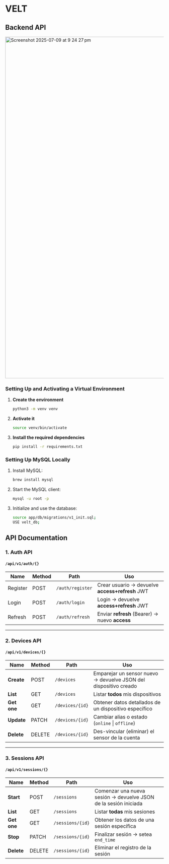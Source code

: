 # VELT
## Backend API
<img width="1085" alt="Screenshot 2025-07-09 at 9 24 27 pm" src="https://github.com/user-attachments/assets/35f54ee0-6620-47a4-99e4-eea88baa00c6" />

### Setting Up and Activating a Virtual Environment

1. **Create the environment**  
    ```bash
    python3 -m venv venv
    ```

2. **Activate it**  
    ```bash
    source venv/bin/activate
    ```

3. **Install the required dependencies**  
    ```bash
    pip install -r requirements.txt
    ```
    
### Setting Up MySQL Locally
1. Install MySQL:
   ```bash
   brew install mysql
   ```
2. Start the MySQL client:
   ```bash
   mysql -u root -p
   ```
3. Initialize and use the database:
   ```bash
   source app/db/migrations/v1_init.sql;
   USE velt_db;
   ```

## API Documentation

### 1. Auth API 
#### `/api/v1/auth/{}`

| Name   | Method | Path             | Uso                                             |
| -- | ------ | ---------------- | ----------------------------------------------- |
|  Register  | POST   | `/auth/register` | Crear usuario → devuelve **access+refresh** JWT |
|  Login  | POST   | `/auth/login`    | Login → devuelve **access+refresh** JWT         |
|   Refresh | POST   | `/auth/refresh`  | Enviar **refresh** (Bearer) → nuevo **access**  |

---

### 2. Devices API  
#### `/api/v1/devices/{}`

| Name          | Method | Path            | Uso                                                              |
|---------------|--------|-----------------|------------------------------------------------------------------|
|  **Create**   | POST   | `/devices`      | Emparejar un sensor nuevo → devuelve JSON del dispositivo creado |
|  **List**     | GET    | `/devices`      | Listar **todos** mis dispositivos                                |
|  **Get one**  | GET    | `/devices/{id}` | Obtener datos detallados de un dispositivo específico            |
|  **Update**   | PATCH  | `/devices/{id}` | Cambiar alias o estado (`online` \| `offline`)                   |
|  **Delete**   | DELETE | `/devices/{id}` | Des-vincular (eliminar) el sensor de la cuenta                   |

---

### 3. Sessions API  
#### `/api/v1/sessions/{}`

| Name        | Method | Path              | Uso                                                                 |
|-------------|--------|-------------------|---------------------------------------------------------------------|
| **Start**   | POST   | `/sessions`       | Comenzar una nueva sesión → devuelve JSON de la sesión iniciada     |
| **List**    | GET    | `/sessions`       | Listar **todas** mis sesiones                                       |
| **Get one** | GET    | `/sessions/{id}`  | Obtener los datos de una sesión específica                          |
| **Stop**    | PATCH  | `/sessions/{id}`  | Finalizar sesión → setea `end_time`                                 |
| **Delete**  | DELETE | `/sessions/{id}`  | Eliminar el registro de la sesión                                   |
